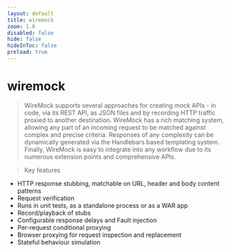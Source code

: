 ```yaml
---
layout: default 
title: wiremock  
zoom: 1.0   
disabled: false 
hide: false 
hideInToc: false    
preload: true   
---
```



# wiremock   

> WireMock supports several approaches for creating mock APIs - in code, via its REST API, as JSON files and by recording HTTP traffic proxied to another destination. WireMock has a rich matching system, allowing any part of an incoming request to be matched against complex and precise criteria. Responses of any complexity can be dynamically generated via the Handlebars based templating system. Finally, WireMock is easy to integrate into any workflow due to its numerous extension points and comprehensive APIs.    

> Key features     

- HTTP response stubbing, matchable on URL, header and body content patterns
- Request verification
- Runs in unit tests, as a standalone process or as a WAR app
- Record/playback of stubs
- Configurable response delays and Fault injection
- Per-request conditional proxying
- Browser proxying for request inspection and replacement
- Stateful behaviour simulation 

